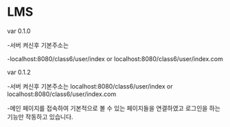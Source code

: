 # LMS

var 0.1.0

-서버 켜신후 기본주소는

-localhost:8080/class6/user/index or localhost:8080/class6/user/index.com 

var 0.1.2

-서버 켜신후 기본주소는 localhost:8080/class6/user/index or localhost:8080/class6/user/index.com

-메인 페이지를 접속하여 기본적으로 볼 수 있는 페이지들을 연결하였고 로그인을 하는 기능만 작동하고 있습니다.
